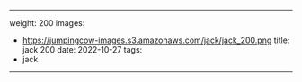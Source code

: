 
---
weight: 200
images:
- https://jumpingcow-images.s3.amazonaws.com/jack/jack_200.png
title: jack 200
date: 2022-10-27
tags:
- jack
---
